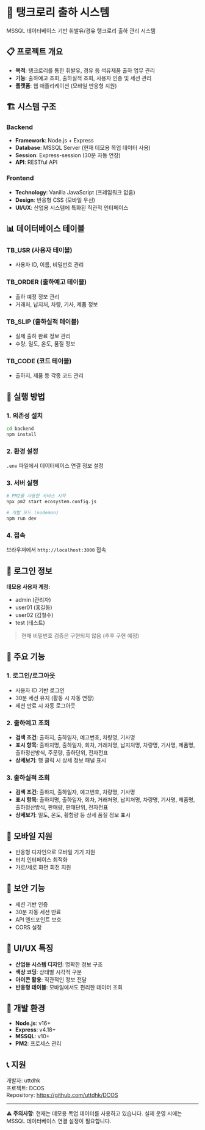 # 🚛 탱크로리 출하 시스템

MSSQL 데이터베이스 기반 휘발유/경유 탱크로리 출하 관리 시스템

## 📋 프로젝트 개요

- **목적**: 탱크로리를 통한 휘발유, 경유 등 석유제품 출하 업무 관리
- **기능**: 출하예고 조회, 출하실적 조회, 사용자 인증 및 세션 관리
- **플랫폼**: 웹 애플리케이션 (모바일 반응형 지원)

## 🏗️ 시스템 구조

### Backend
- **Framework**: Node.js + Express
- **Database**: MSSQL Server (현재 데모용 목업 데이터 사용)
- **Session**: Express-session (30분 자동 연장)
- **API**: RESTful API

### Frontend
- **Technology**: Vanilla JavaScript (프레임워크 없음)
- **Design**: 반응형 CSS (모바일 우선)
- **UI/UX**: 산업용 시스템에 특화된 직관적 인터페이스

## 📊 데이터베이스 테이블

### TB_USR (사용자 테이블)
- 사용자 ID, 이름, 비밀번호 관리

### TB_ORDER (출하예고 테이블)
- 출하 예정 정보 관리
- 거래처, 납지처, 차량, 기사, 제품 정보

### TB_SLIP (출하실적 테이블)
- 실제 출하 완료 정보 관리
- 수량, 밀도, 온도, 품질 정보

### TB_CODE (코드 테이블)
- 출하지, 제품 등 각종 코드 관리

## 🚀 실행 방법

### 1. 의존성 설치
```bash
cd backend
npm install
```

### 2. 환경 설정
`.env` 파일에서 데이터베이스 연결 정보 설정

### 3. 서버 실행
```bash
# PM2를 사용한 서비스 시작
npx pm2 start ecosystem.config.js

# 개발 모드 (nodemon)
npm run dev
```

### 4. 접속
브라우저에서 `http://localhost:3000` 접속

## 👤 로그인 정보

**데모용 사용자 계정:**
- admin (관리자)
- user01 (홍길동)
- user02 (김철수)
- test (테스트)

> 현재 비밀번호 검증은 구현되지 않음 (추후 구현 예정)

## 📱 주요 기능

### 1. 로그인/로그아웃
- 사용자 ID 기반 로그인
- 30분 세션 유지 (활동 시 자동 연장)
- 세션 만료 시 자동 로그아웃

### 2. 출하예고 조회
- **검색 조건**: 출하지, 출하일자, 예고번호, 차량명, 기사명
- **표시 항목**: 출하지명, 출하일자, 회차, 거래처명, 납지처명, 차량명, 기사명, 제품명, 출하정산방식, 주문량, 출하단위, 전자전표
- **상세보기**: 행 클릭 시 상세 정보 패널 표시

### 3. 출하실적 조회
- **검색 조건**: 출하지, 출하일자, 예고번호, 차량명, 기사명
- **표시 항목**: 출하지명, 출하일자, 회차, 거래처명, 납지처명, 차량명, 기사명, 제품명, 출하정산방식, 판매량, 판매단위, 전자전표
- **상세보기**: 밀도, 온도, 황함량 등 상세 품질 정보 표시

## 📱 모바일 지원

- 반응형 디자인으로 모바일 기기 지원
- 터치 인터페이스 최적화
- 가로/세로 화면 회전 지원

## 🔐 보안 기능

- 세션 기반 인증
- 30분 자동 세션 만료
- API 엔드포인트 보호
- CORS 설정

## 🎨 UI/UX 특징

- **산업용 시스템 디자인**: 명확한 정보 구조
- **색상 코딩**: 상태별 시각적 구분
- **아이콘 활용**: 직관적인 정보 전달
- **반응형 테이블**: 모바일에서도 편리한 데이터 조회

## 🔧 개발 환경

- **Node.js**: v16+
- **Express**: v4.18+
- **MSSQL**: v10+
- **PM2**: 프로세스 관리

## 📞 지원

개발자: uttdhk  
프로젝트: DCOS  
Repository: https://github.com/uttdhk/DCOS

---

**⚠️ 주의사항**: 현재는 데모용 목업 데이터를 사용하고 있습니다. 실제 운영 시에는 MSSQL 데이터베이스 연결 설정이 필요합니다.